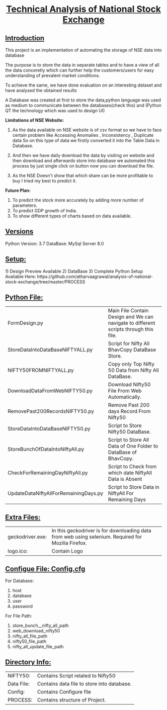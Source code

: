 <h1><u> <center>Technical Analysis of National Stock Exchange</center> </u></h1>

<h2><u>Introduction</h2></u>
This project is an implementation of  automating the storage of NSE data into database

The purpose is to store the data in separate tables and to have a view of all the data conceretly which can further help the customers/users for easy understanding of prevalent market conditions.

To achieve the same, we have done evaluation on an interesting dataset and have analysed the obtained results

A Database was created at first to store the data,python language was used as medium to communicate between 
the databases(check this) and (Python QT the technology which was used to design UI)



<b>Limitations of NSE Website:</b> 
1) As the data available on NSE website is of csv format so we have to face certain problem like Accessing Anomalies , Inconsistency , Duplicate data So on this type of data we firstly converted it into the Table Data in Database.

2) And then we have daily download the data by visiting on website and then download and afterwards store into database we automated this process by just single click on button now you can download the file.

3) As the NSE Doesn't show that which share can be more profitable to buy I tried my best to predict it.


<b>Future Plan:</b>
1) To predict the stock more accurately by adding more number of parameters.
2) To predict GDP growth of India. 
3) To show different types of charts based on data available.




<h2><u><b> Versions</b> </u></h2>
 Python Version: 3.7
 DataBase: MySql Server 8.0

<h2><u><b> Setup:</b> </u></h2>
1) Design Preview Available
2) DataBase
3) Complete Python Setup
Avaliable Here: https://github.com/atharvaagrawal/analysis-of-national-stock-exchange/tree/master/PROCESS


<h2><u><b> Python File:</b> </u></h2>

<table>

<tr>
<td> FormDesign.py </td>
<td> Main File Contain Design and We can navigate to different scripts through this file. </td>
</tr>
    
<tr>
<td> StoreDataIntoDataBaseNIFTYALL.py</td> 
<td> Script for Nifty All BhavCopy DataBase Store. </td>
</tr>

<tr>
<td>NIFTY50FROMNIFTYALL.py</td>
<td> Copy only Top Nifty 50 Data from Nifty All DataBase. </td>
</tr>
    
<tr>
<td>DownloadDataFromWebNIFTY50.py</td>
<td> Download Nifty50 File From Web Automatically. </td>
</tr>

<tr>
<td>RemovePast200RecordsNIFTY50.py</td>
<td> Remove Past 200 days Record From Nifty50 </td>
</tr>

<tr>
<td>StoreDataIntoDataBaseNIFTY50.py</td>
<td>Script to Store Nifty50 DataBase. </td>
</tr>


<tr> 
<td>StoreBunchOfDataIntoNiftyAll.py</td>
<td>Script to Store All Data of One Folder to DataBase of BhavCopy. </td>
</tr>
    
<tr> 
<td>CheckForRemainingDayNiftyAll.py</td>
<td>Script to Check from which date NiftyAll Data is Absent </td>
</tr>

<tr> 
<td>UpdateDataNiftyAllForRemainingDays.py</td>
<td>Script to Store Data in NiftyAll For Remaining Days </td>
</tr>


</table>

<h2><u><b>Extra Files:</b> </u></h2>
<table>
<tr>
<td>geckodriver.exe:</td>
<td>In this geckodriver is for downloading data from web using selenium. Required for Mozilla Firefox.</td>
</tr>
<tr>
<td>logo.ico:</td> 
<td>Contain Logo</td>    
</tr>
</table>




<h2><u><b>Configue File: Config.cfg</b> </u></h2>

For Database:
1) host
2) database
3) user
4) password

For File Path:
1) store_bunch__nifty_all_path 
2) web_download_nifty50 
3) nifty_all_file_path 
4) nifty50_file_path
5) nifty_all_update_file_path


<h2><u><b> Directory Info: </b> </u></h2>
<table>

<tr>
<td>NIFTY50:</td>
<td>Contains Script related to Nifty50 </td>
</tr>

<tr>
<td>Data File:</td>
<td>Contains data file to store into database.</td>
</tr>

<tr>
<td>Config:</td>
<td>Contains Configure file </td>
</tr>

<tr>
<td>PROCESS:</td> 
<td>Contains structure of Project. </td>    
</tr>
</table>

